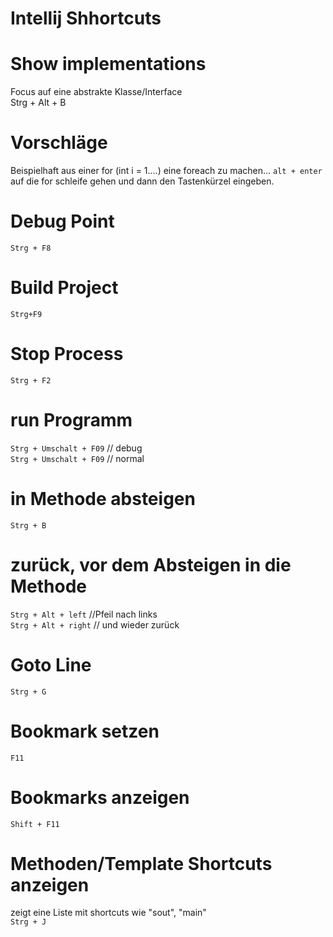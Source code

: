 # Intellij Shhortcuts

# Show implementations
Focus auf eine abstrakte Klasse/Interface   
Strg + Alt + B

# Vorschläge 
Beispielhaft aus einer for (int i = 1....) eine foreach zu machen... 
`alt + enter` 
auf die for schleife gehen und dann den Tastenkürzel eingeben.

# Debug Point
`Strg + F8`

# Build Project
`Strg+F9`

# Stop Process
`Strg + F2`

# run Programm
`Strg + Umschalt + F09` // debug       
`Strg + Umschalt + F09` // normal

# in Methode absteigen
`Strg + B`

# zurück, vor dem Absteigen in die Methode
`Strg + Alt + left` //Pfeil nach links    
`Strg + Alt + right` // und wieder zurück

# Goto Line
`Strg + G`

# Bookmark setzen
`F11`

# Bookmarks anzeigen
`Shift + F11`

# Methoden/Template Shortcuts anzeigen 
zeigt eine Liste mit shortcuts wie "sout", "main"   
`Strg + J`



